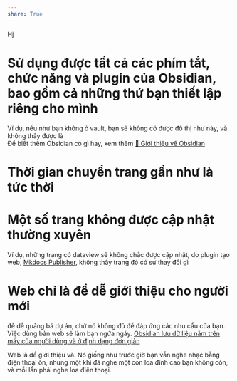 ```yaml
---  
share: True  
---  
```

Hj  
# Sử dụng được tất cả các phím tắt, chức năng và plugin của Obsidian, bao gồm cả những thứ bạn thiết lập riêng cho mình  
Ví dụ, nếu như bạn không ở vault, bạn sẽ không có được đồ thị như này, và không thấy được là    
Để biết thêm Obsidian có gì hay, xem thêm [💎 Giới thiệu về Obsidian](../../%F0%9F%93%9C%20T%C3%A0i%20nguy%C3%AAn/%F0%9F%92%8E%20Gi%E1%BB%9Bi%20thi%E1%BB%87u%20v%E1%BB%81%20Obsidian/index.md#)  
# Thời gian chuyển trang gần như là tức thời  
# Một số trang không được cập nhật thường xuyên   
Ví dụ, những trang có dataview sẽ không chắc được cập nhật, do plugin tạo web, [Mkdocs Publisher](https://obsidian-publisher.netlify.app/github%20publisher/commands/#upload "Commands - Obsidian Mkdocs Publisher"), không thấy trang đó có sự thay đổi gì  
  
# Web chỉ là để dễ giới thiệu cho người mới  
để dễ quảng bá dự án, chứ nó không đủ để đáp ứng các nhu cầu của bạn. Việc dùng bản web sẽ làm bạn ngứa ngáy. [Obsidian lưu dữ liệu nằm trên máy của người dùng và ở định dạng đơn giản](../../%F0%9F%93%9C%20T%C3%A0i%20nguy%C3%AAn/%F0%9F%92%8E%20Gi%E1%BB%9Bi%20thi%E1%BB%87u%20v%E1%BB%81%20Obsidian/M%C3%B4%20t%E1%BA%A3%20v%E1%BB%81%20Obsidian/Obsidian%20l%C6%B0u%20d%E1%BB%AF%20li%E1%BB%87u%20n%E1%BA%B1m%20tr%C3%AAn%20m%C3%A1y%20c%E1%BB%A7a%20ng%C6%B0%E1%BB%9Di%20d%C3%B9ng%20v%C3%A0%20%E1%BB%9F%20%C4%91%E1%BB%8Bnh%20d%E1%BA%A1ng%20%C4%91%C6%A1n%20gi%E1%BA%A3n.md#)  
  
Web là để giới thiệu và. Nó giống như trước giờ bạn vẫn nghe nhạc bằng điện thoại ổn, nhưng một khi đã nghe một con loa đỉnh cao bạn không còn, và mỗi lần phải nghe loa điện thoại.  